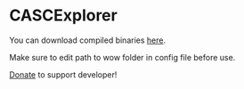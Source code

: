 CASCExplorer
============

You can download compiled binaries [here][Binaries].

Make sure to edit path to wow folder in config file before use.

[Donate][Donate] to support developer!

[Binaries]: http://fbe.am/slu
[Donate]: https://www.paypal.com/cgi-bin/webscr?cmd=_s-xclick&hosted_button_id=CFDMAA6ELV2G8
